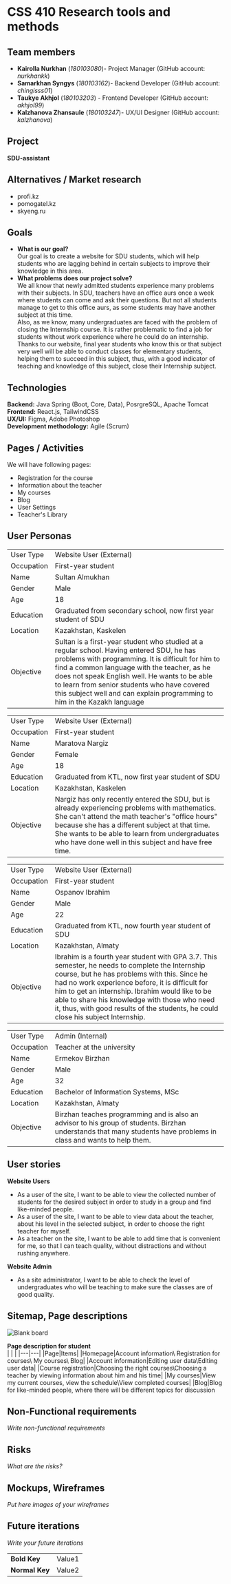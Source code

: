 # CSS 410 Research tools and methods
## Team members
+ **Kairolla Nurkhan** (*180103080*)- Project Manager (GitHub account: *nurkhankk*)
+ **Samarkhan Syngys** (*180103162*)- Backend Developer (GitHub account: *chingisss01*)
+ **Taukye Akhjol** (*180103203*) - Frontend Developer (GitHub account: *akhjol99*)
+ **Kalzhanova Zhansaule** (*180103247*)- UX/UI Designer (GitHub account: *kalzhanova*)
## Project
**SDU-assistant**

## Alternatives / Market research
+ profi.kz
+ pomogatel.kz
+ skyeng.ru

## Goals
+ **What is our goal?**\
Our goal is to create a website for SDU students, which will help students who are lagging behind in certain subjects to improve their knowledge in this area.
+ **What problems does our project solve?**\
We all know that newly admitted students experience many problems with their subjects. In SDU, teachers have an office aurs once a week where students can come and ask their questions. But not all students manage to get to this office aurs, as some students may have another subject at this time.\
Also, as we know, many undergraduates are faced with the problem of closing the Internship course. It is rather problematic to find a job for students without work experience where he could do an internship.\
Thanks to our website, final year students who know this or that subject very well will be able to conduct classes for elementary students, helping them to succeed in this subject, thus, with a good indicator of teaching and knowledge of this subject, close their Internship subject.

## Technologies
**Backend:** Java Spring (Boot, Core, Data), PosrgreSQL, Apache Tomcat\
**Frontend:** React.js, TailwindCSS\
**UX/UI:** Figma, Adobe Photoshop\
**Development methodology:** Agile (Scrum)

## Pages / Activities 
We will have following pages:
- Registration for the course
- Information about the teacher
- My courses
- Blog
- User Settings
- Teacher's Library

## User Personas

|   |   |
|---|---|
|User Type|Website User (External)|
|Occupation|First-year student|
|Name|Sultan Almukhan|
|Gender|Male|
|Age|18|
|Education|Graduated from secondary school, now first year student of SDU|
|Location|Kazakhstan, Kaskelen|
|Objective|Sultan is a first-year student who studied at a regular school. Having entered SDU, he has problems with programming. It is difficult for him to find a common language with the teacher, as he does not speak English well. He wants to be able to learn from senior students who have covered this subject well and can explain programming to him in the Kazakh language|

|   |   |
|---|---|
|User Type|Website User (External)|
|Occupation|First-year student|
|Name|Maratova Nargiz|
|Gender|Female|
|Age|18|
|Education|Graduated from KTL, now first year student of SDU|
|Location|Kazakhstan, Kaskelen|
|Objective|Nargiz has only recently entered the SDU, but is already experiencing problems with mathematics. She can't attend the math teacher's "office hours" because she has a different subject at that time. She wants to be able to learn from undergraduates who have done well in this subject and have free time.|

|   |   |
|---|---|
|User Type|Website User (External)|
|Occupation|First-year student|
|Name|Ospanov Ibrahim|
|Gender|Male|
|Age|22|
|Education|Graduated from KTL, now fourth year student of SDU|
|Location|Kazakhstan, Almaty|
|Objective|Ibrahim is a fourth year student with GPA 3.7. This semester, he needs to complete the Internship course, but he has problems with this. Since he had no work experience before, it is difficult for him to get an internship. Ibrahim would like to be able to share his knowledge with those who need it, thus, with good results of the students, he could close his subject Internship.|

|   |   |
|---|---|
|User Type|Admin (Internal)|
|Occupation|Teacher at the university|
|Name|Ermekov Birzhan|
|Gender|Male|
|Age|32|
|Education|Bachelor of Information Systems, MSc|
|Location|Kazakhstan, Almaty|
|Objective|Birzhan teaches programming and is also an advisor to his group of students. Birzhan understands that many students have problems in class and wants to help them.|

## User stories
**Website Users**
+ As a user of the site, I want to be able to view the collected number of students for the desired subject in order to study in a group and find like-minded people.
+ As a user of the site, I want to be able to view data about the teacher, about his level in the selected subject, in order to choose the right teacher for myself.
+ As a teacher on the site, I want to be able to add time that is convenient for me, so that I can teach quality, without distractions and without rushing anywhere.

**Website Admin**
+ As a site administrator, I want to be able to check the level of undergraduates who will be teaching to make sure the classes are of good quality.

## Sitemap, Page descriptions
![Blank board](https://user-images.githubusercontent.com/49468283/153720411-6ed561b7-457a-44f5-b93a-55c24869e2ce.png)

**Page description for student**\
|   |   |
|---|---|
|Page|Items|
|Homepage|Account information\ 
Registration for courses\ 
My courses\ 
Blog|
|Account information|Editing user data\Editing user data|
|Course registration|Choosing the right courses\Choosing a teacher by viewing information about him and his time|
|My courses|View my current courses, view the schedule\View completed courses|
|Blog|Blog for like-minded people, where there will be different topics for discussion



## Non-Functional requirements
*Write non-functional requirements*

## Risks
*What are the risks?*

## Mockups, Wireframes
*Put here images of your wireframes*

## Future iterations
*Write your future iterations*


|   |   |
|---|---|
|__Bold Key__| Value1 |
| **Normal Key** | Value2 |
